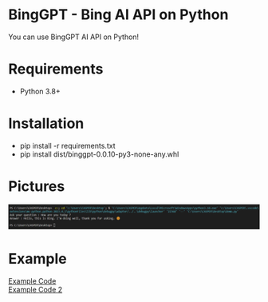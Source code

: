 # BingGPT - Bing AI API on Python
You can use BingGPT AI API on Python!
# Requirements
<ul>
  <li>Python 3.8+</li>
</ul>
<h1>Installation</h1>
<ul>
  <li>pip install -r requirements.txt</li>
  <li>pip install dist/binggpt-0.0.10-py3-none-any.whl</li>
</ul>
<h1>Pictures</h1>
<img src="pic/pic1.png" />
<h1>Example</h1>
<a href="example.py">Example Code</a>
<br><a href="example2.py">Example Code 2</a>
